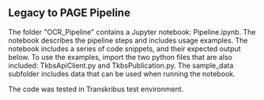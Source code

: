 ## Legacy to PAGE Pipeline
The folder "OCR_Pipeline" contains a Jupyter notebook: Pipeline.ipynb. The notebook describes the pipeline steps and includes usage examples. The notebook includes a series of code snippets, and their expected output below.
To use the examples, import the two python files that are also included: TkbsApiClient.py and TkbsPublication.py. The sample_data subfolder includes data that can be used when running the notebook.


The code was tested in Transkribus test environment.
